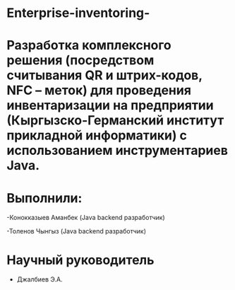 # Enterprise-inventoring-

# Разработка комплексного решения (посредством считывания QR и штрих-кодов, NFC – меток) для проведения инвентаризации на предприятии (Кыргызско-Германский институт прикладной информатики) с использованием инструментариев Java.

# Выполнили:
-Конокказыев Аманбек (Java backend разработчик)

-Толенов Чынгыз (Java backend разработчик)

# Научный руководитель 
- Джалбиев Э.А.

